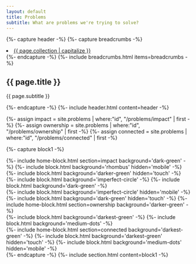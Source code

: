 ```yaml
---
layout: default
title: Problems
subtitle: What are problems we're trying to solve?
---
```

<article>

{%- capture header -%}
  {%- capture breadcrumbs -%}
    <li><a href="/#{{ page.collection }}">{{ page.collection | capitalize }}</a></li>
  {%- endcapture -%}
  {%- include breadcrumbs.html items=breadcrumbs -%}
  <h1 class="title is-1 is-size-3-mobile">{{ page.title }}</h1>
  <p class="subtitle is-3 is-size-5-mobile">{{ page.subtitle }}</p>
{%- endcapture -%}
{%- include header.html content=header -%}

{%- assign impact = site.problems | where:"id", "/problems/impact" | first -%}
{%- assign ownership = site.problems | where:"id", "/problems/ownership" | first -%}
{%- assign connected = site.problems | where:"id", "/problems/connected" | first -%}

{%- capture block1 -%}
  <div class="columns is-gapless">
    {%- include home-block.html section=impact background='dark-green' -%}
    {%- include block.html background='rhombus' hidden='mobile' -%}
    {%- include block.html background='darker-green' hidden='touch' -%}
  </div>
  <div class="columns is-gapless is-mobile is-hidden-tablet">
    {%- include block.html background='imperfect-circle' -%}
    {%- include block.html background='dark-green' -%}
  </div>
  <div class="columns is-gapless">
    {%- include block.html background='imperfect-circle' hidden='mobile' -%}
    {%- include block.html background='dark-green' hidden='touch' -%}
    {%- include home-block.html section=ownership background='darker-green' -%}
  </div>
  <div class="columns is-gapless is-mobile is-hidden-tablet">
    {%- include block.html background='darkest-green' -%}
    {%- include block.html background='medium-dots' -%}
  </div>
  <div class="columns is-gapless">
    {%- include home-block.html section=connected background='darkest-green' -%}
    {%- include block.html background='darkest-green' hidden='touch' -%}
    {%- include block.html background='medium-dots' hidden='mobile' -%}
  </div>
{%- endcapture -%}
{%- include section.html content=block1 -%}

</article>
